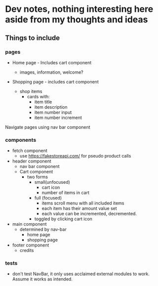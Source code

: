 # Dev notes, nothing interesting here aside from my thoughts and ideas

## Things to include

### pages

-   Home page - Includes cart component

    -   images, information, welcome?

-   Shopping page - includes cart component
    -   shop items
        -   cards with:
            -   item title
            -   item description
            -   item number input
            -   item number increment

Navigate pages using nav bar component

### components

-   fetch component
    -   use https://fakestoreapi.com/ for pseudo product calls
-   header component
    -   nav bar component
    -   Cart component
        -   two forms
            -   small(unfocused)
                -   cart icon
                -   number of items in cart
            -   full (focused)
                -   items scroll menu with all included items
                -   each item has their amount value set
                -   each value can be incremented, decremented.
            -   toggled by clicking cart icon
-   main component
    -   determined by nav-bar
        -   home page
        -   shopping page
-   footer component
    -   credits

### tests

-   don't test NavBar, it only uses acclaimed external modules to work. Assume it works as intended.
